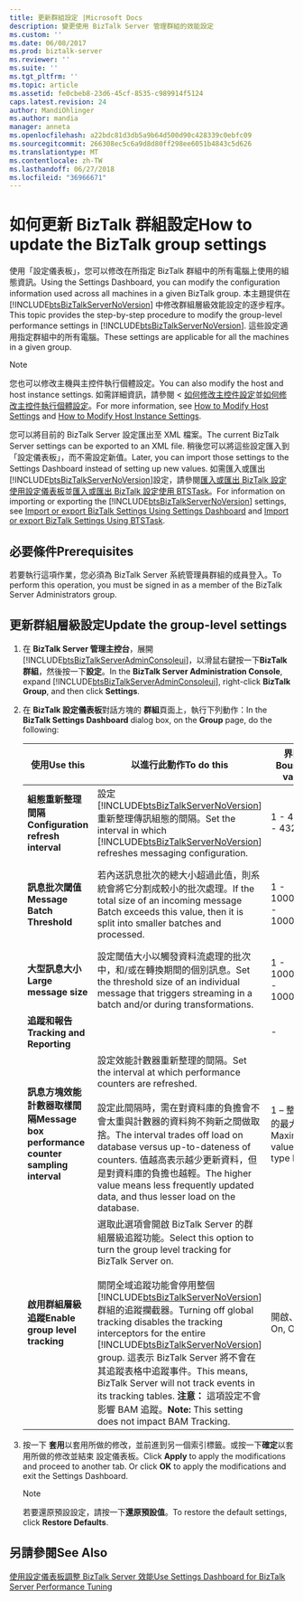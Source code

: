 ```yaml
---
title: 更新群組設定 |Microsoft Docs
description: 變更使用 BizTalk Server 管理群組的效能設定
ms.custom: ''
ms.date: 06/08/2017
ms.prod: biztalk-server
ms.reviewer: ''
ms.suite: ''
ms.tgt_pltfrm: ''
ms.topic: article
ms.assetid: fe0cbeb8-23d6-45cf-8535-c989914f5124
caps.latest.revision: 24
author: MandiOhlinger
ms.author: mandia
manager: anneta
ms.openlocfilehash: a22bdc81d3db5a9b64d500d90c428339c0ebfc09
ms.sourcegitcommit: 266308ec5c6a9d8d80ff298ee6051b4843c5d626
ms.translationtype: MT
ms.contentlocale: zh-TW
ms.lasthandoff: 06/27/2018
ms.locfileid: "36966671"
---
```

# <a name="how-to-update-the-biztalk-group-settings"></a><span data-ttu-id="23253-103">如何更新 BizTalk 群組設定</span><span class="sxs-lookup"><span data-stu-id="23253-103">How to update the BizTalk group settings</span></span>
<span data-ttu-id="23253-104">使用「設定儀表板」，您可以修改在所指定 BizTalk 群組中的所有電腦上使用的組態資訊。</span><span class="sxs-lookup"><span data-stu-id="23253-104">Using the Settings Dashboard, you can modify the configuration information used across all machines in a given BizTalk group.</span></span> <span data-ttu-id="23253-105">本主題提供在 [!INCLUDE[btsBizTalkServerNoVersion](../includes/btsbiztalkservernoversion-md.md)] 中修改群組層級效能設定的逐步程序。</span><span class="sxs-lookup"><span data-stu-id="23253-105">This topic provides the step-by-step procedure to modify the group-level performance settings in [!INCLUDE[btsBizTalkServerNoVersion](../includes/btsbiztalkservernoversion-md.md)].</span></span> <span data-ttu-id="23253-106">這些設定適用指定群組中的所有電腦。</span><span class="sxs-lookup"><span data-stu-id="23253-106">These settings are applicable for all the machines in a given group.</span></span>  

> [!NOTE]
>  <span data-ttu-id="23253-107">您也可以修改主機與主控件執行個體設定。</span><span class="sxs-lookup"><span data-stu-id="23253-107">You can also modify the host and host instance settings.</span></span> <span data-ttu-id="23253-108">如需詳細資訊，請參閱 <<c0> [ 如何修改主控件設定](../core/how-to-modify-host-settings.md)並[如何修改主控件執行個體設定](../core/how-to-modify-host-instance-settings.md)。</span><span class="sxs-lookup"><span data-stu-id="23253-108">For more information, see [How to Modify Host Settings](../core/how-to-modify-host-settings.md) and [How to Modify Host Instance Settings](../core/how-to-modify-host-instance-settings.md).</span></span>  

 <span data-ttu-id="23253-109">您可以將目前的 BizTalk Server 設定匯出至 XML 檔案。</span><span class="sxs-lookup"><span data-stu-id="23253-109">The current BizTalk Server settings can be exported to an XML file.</span></span> <span data-ttu-id="23253-110">稍後您可以將這些設定匯入到「設定儀表板」，而不需設定新值。</span><span class="sxs-lookup"><span data-stu-id="23253-110">Later, you can import those settings to the Settings Dashboard instead of setting up new values.</span></span> <span data-ttu-id="23253-111">如需匯入或匯出[!INCLUDE[btsBizTalkServerNoVersion](../includes/btsbiztalkservernoversion-md.md)]設定，請參閱[匯入或匯出 BizTalk 設定使用設定儀表板](how-to-import-biztalk-settings-using-settings-dashboard.md)並[匯入或匯出 BizTalk 設定使用 BTSTask](how-to-import-biztalk-settings-using-btstask.md)。</span><span class="sxs-lookup"><span data-stu-id="23253-111">For information on importing or exporting the [!INCLUDE[btsBizTalkServerNoVersion](../includes/btsbiztalkservernoversion-md.md)] settings, see [Import or export BizTalk Settings Using Settings Dashboard](how-to-import-biztalk-settings-using-settings-dashboard.md) and [Import or export BizTalk Settings Using BTSTask](how-to-import-biztalk-settings-using-btstask.md).</span></span> 

## <a name="prerequisites"></a><span data-ttu-id="23253-112">必要條件</span><span class="sxs-lookup"><span data-stu-id="23253-112">Prerequisites</span></span>  
 <span data-ttu-id="23253-113">若要執行這項作業，您必須為 BizTalk Server 系統管理員群組的成員登入。</span><span class="sxs-lookup"><span data-stu-id="23253-113">To perform this operation, you must be signed in as a member of the BizTalk Server Administrators group.</span></span>  

## <a name="update-the-group-level-settings"></a><span data-ttu-id="23253-114">更新群組層級設定</span><span class="sxs-lookup"><span data-stu-id="23253-114">Update the group-level settings</span></span>  

1. <span data-ttu-id="23253-115">在  **BizTalk Server 管理主控台**，展開[!INCLUDE[btsBizTalkServerAdminConsoleui](../includes/btsbiztalkserveradminconsoleui-md.md)]，以滑鼠右鍵按一下**BizTalk 群組**，然後按一下**設定**。</span><span class="sxs-lookup"><span data-stu-id="23253-115">In the **BizTalk Server Administration Console**, expand [!INCLUDE[btsBizTalkServerAdminConsoleui](../includes/btsbiztalkserveradminconsoleui-md.md)], right-click **BizTalk Group**, and then click **Settings**.</span></span>  

2. <span data-ttu-id="23253-116">在  **BizTalk 設定儀表板**對話方塊的 **群組**頁面上，執行下列動作：</span><span class="sxs-lookup"><span data-stu-id="23253-116">In the **BizTalk Settings Dashboard** dialog box, on the **Group** page, do the following:</span></span>  


   |                       <span data-ttu-id="23253-117">使用</span><span class="sxs-lookup"><span data-stu-id="23253-117">Use this</span></span>                        |                                                                                                                                                                                          <span data-ttu-id="23253-118">以進行此動作</span><span class="sxs-lookup"><span data-stu-id="23253-118">To do this</span></span>                                                                                                                                                                                           |          <span data-ttu-id="23253-119">界限值</span><span class="sxs-lookup"><span data-stu-id="23253-119">Boundary values</span></span>          | <span data-ttu-id="23253-120">預設值</span><span class="sxs-lookup"><span data-stu-id="23253-120">Default value</span></span> |                                                <span data-ttu-id="23253-121">升級邏輯</span><span class="sxs-lookup"><span data-stu-id="23253-121">Upgrade logic</span></span>                                                |
   |-------------------------------------------------------|-----------------------------------------------------------------------------------------------------------------------------------------------------------------------------------------------------------------------------------------------------------------------------------------------------------------------------------------------------------------------------------------------|-----------------------------------|---------------|-------------------------------------------------------------------------------------------------------------|
   |          <span data-ttu-id="23253-122">**組態重新整理間隔**</span><span class="sxs-lookup"><span data-stu-id="23253-122">**Configuration refresh interval**</span></span>           |                                                                                                                        <span data-ttu-id="23253-123">設定 [!INCLUDE[btsBizTalkServerNoVersion](../includes/btsbiztalkservernoversion-md.md)] 重新整理傳訊組態的間隔。</span><span class="sxs-lookup"><span data-stu-id="23253-123">Set the interval in which [!INCLUDE[btsBizTalkServerNoVersion](../includes/btsbiztalkservernoversion-md.md)] refreshes messaging configuration.</span></span>                                                                                                                        |             <span data-ttu-id="23253-124">1 - 43200</span><span class="sxs-lookup"><span data-stu-id="23253-124">1 - 43200</span></span>             |       -       |                                                      -                                                      |
   |              <span data-ttu-id="23253-125">**訊息批次閾值**</span><span class="sxs-lookup"><span data-stu-id="23253-125">**Message Batch Threshold**</span></span>              |                                                                                                                                    <span data-ttu-id="23253-126">若內送訊息批次的總大小超過此值，則系統會將它分割成較小的批次處理。</span><span class="sxs-lookup"><span data-stu-id="23253-126">If the total size of an incoming message Batch exceeds this value, then it is split into smaller batches and processed.</span></span>                                                                                                                                    |           <span data-ttu-id="23253-127">1 - 10000000</span><span class="sxs-lookup"><span data-stu-id="23253-127">1 - 10000000</span></span>            |    <span data-ttu-id="23253-128">102400</span><span class="sxs-lookup"><span data-stu-id="23253-128">102400</span></span>     | <span data-ttu-id="23253-129">住 HKEY_LOCAL_MACHINE\Software\Microsoft\BizTalk Server\3.0\Administration\TransformThreshold 值</span><span class="sxs-lookup"><span data-stu-id="23253-129">Copies the HKEY_LOCAL_MACHINE\Software\Microsoft\BizTalk Server\3.0\Administration\TransformThreshold value</span></span> |
   |                <span data-ttu-id="23253-130">**大型訊息大小**</span><span class="sxs-lookup"><span data-stu-id="23253-130">**Large message size**</span></span>                 |                                                                                                                                       <span data-ttu-id="23253-131">設定閾值大小以觸發資料流處理的批次中，和/或在轉換期間的個別訊息。</span><span class="sxs-lookup"><span data-stu-id="23253-131">Set the threshold size of an individual message that triggers streaming in a batch and/or during transformations.</span></span>                                                                                                                                       |           <span data-ttu-id="23253-132">1 - 10000000</span><span class="sxs-lookup"><span data-stu-id="23253-132">1 - 10000000</span></span>            |    <span data-ttu-id="23253-133">1000000</span><span class="sxs-lookup"><span data-stu-id="23253-133">1000000</span></span>    |           <span data-ttu-id="23253-134">最大的現有**大型訊息大小**並**LargeMessageFragmentSize**值。</span><span class="sxs-lookup"><span data-stu-id="23253-134">Maximum of the existing **Large message size** and **LargeMessageFragmentSize** values.</span></span>           |
   |              <span data-ttu-id="23253-135">**追蹤和報告**</span><span class="sxs-lookup"><span data-stu-id="23253-135">**Tracking and Reporting**</span></span>               |                                                                                                                                                                                                                                                                                                                                                                                               |                 -                 |       -       |                                                      -                                                      |
   | <span data-ttu-id="23253-136">**訊息方塊效能計數器取樣間隔**</span><span class="sxs-lookup"><span data-stu-id="23253-136">**Message box performance counter sampling interval**</span></span> |                                                                       <span data-ttu-id="23253-137">設定效能計數器重新整理的間隔。</span><span class="sxs-lookup"><span data-stu-id="23253-137">Set the interval at which performance counters are refreshed.</span></span><br /><br /> <span data-ttu-id="23253-138">設定此間隔時，需在對資料庫的負擔會不會太重與計數器的資料夠不夠新之間做取捨。</span><span class="sxs-lookup"><span data-stu-id="23253-138">The interval trades off load on database versus up-to-dateness of counters.</span></span> <span data-ttu-id="23253-139">值越高表示越少更新資料，但是對資料庫的負擔也越輕。</span><span class="sxs-lookup"><span data-stu-id="23253-139">The higher value means less frequently updated data, and thus lesser load on the database.</span></span>                                                                        | <span data-ttu-id="23253-140">1 – 整數型別的最大值</span><span class="sxs-lookup"><span data-stu-id="23253-140">1 – Maximum value of type Integer</span></span> |       -       |               <span data-ttu-id="23253-141">BizTalk 群組中任何電腦上的最大值 (如果有的話)。</span><span class="sxs-lookup"><span data-stu-id="23253-141">Largest value on any machine in the BizTalk group if present.</span></span> <span data-ttu-id="23253-142">否則為預設值。</span><span class="sxs-lookup"><span data-stu-id="23253-142">If not, default.</span></span>                |
   |            <span data-ttu-id="23253-143">**啟用群組層級追蹤**</span><span class="sxs-lookup"><span data-stu-id="23253-143">**Enable group level tracking**</span></span>            | <span data-ttu-id="23253-144">選取此選項會開啟 BizTalk Server 的群組層級追蹤功能。</span><span class="sxs-lookup"><span data-stu-id="23253-144">Select this option to turn the group level tracking for BizTalk Server on.</span></span><br /><br /> <span data-ttu-id="23253-145">關閉全域追蹤功能會停用整個 [!INCLUDE[btsBizTalkServerNoVersion](../includes/btsbiztalkservernoversion-md.md)] 群組的追蹤攔截器。</span><span class="sxs-lookup"><span data-stu-id="23253-145">Turning off global tracking disables the tracking interceptors for the entire [!INCLUDE[btsBizTalkServerNoVersion](../includes/btsbiztalkservernoversion-md.md)] group.</span></span> <span data-ttu-id="23253-146">這表示 BizTalk Server 將不會在其追蹤表格中追蹤事件。</span><span class="sxs-lookup"><span data-stu-id="23253-146">This means, BizTalk Server will not track events in its tracking tables.</span></span> <span data-ttu-id="23253-147">**注意：** 這項設定不會影響 BAM 追蹤。</span><span class="sxs-lookup"><span data-stu-id="23253-147">**Note:**  This setting does not impact BAM Tracking.</span></span> |              <span data-ttu-id="23253-148">開啟、關閉</span><span class="sxs-lookup"><span data-stu-id="23253-148">On, Off</span></span>              |      <span data-ttu-id="23253-149">開啟</span><span class="sxs-lookup"><span data-stu-id="23253-149">On</span></span>       |                                                      -                                                      |


3. <span data-ttu-id="23253-150">按一下 **套用**以套用所做的修改，並前進到另一個索引標籤。或按一下**確定**以套用所做的修改並結束 設定儀表板。</span><span class="sxs-lookup"><span data-stu-id="23253-150">Click **Apply** to apply the modifications and proceed to another tab. Or click **OK** to apply the modifications and exit the Settings Dashboard.</span></span>  

   > [!NOTE]
   >  <span data-ttu-id="23253-151">若要還原預設設定，請按一下**還原預設值**。</span><span class="sxs-lookup"><span data-stu-id="23253-151">To restore the default settings, click **Restore Defaults**.</span></span>  

## <a name="see-also"></a><span data-ttu-id="23253-152">另請參閱</span><span class="sxs-lookup"><span data-stu-id="23253-152">See Also</span></span>  
 [<span data-ttu-id="23253-153">使用設定儀表板調整 BizTalk Server 效能</span><span class="sxs-lookup"><span data-stu-id="23253-153">Use Settings Dashboard for BizTalk Server Performance Tuning</span></span>](../core/using-settings-dashboard-for-biztalk-server-performance-tuning.md)
